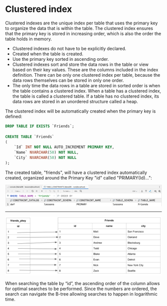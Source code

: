 # Clustered index

Clustered indexes are the unique index per table that uses the primary key to organize the data that is within the table. The clustered index ensures that the primary key is stored in increasing order, which is also the order the table holds in memory.

* Clustered indexes do not have to be explicitly declared.
* Created when the table is created.
* Use the primary key sorted in ascending order.
* Clustered indexes sort and store the data rows in the table or view based on their key values. These are the columns included in the index definition. There can be only one clustered index per table, because the data rows themselves can be stored in only one order.  
* The only time the data rows in a table are stored in sorted order is when the table contains a clustered index. When a table has a clustered index, the table is called a clustered table. If a table has no clustered index, its data rows are stored in an unordered structure called a heap.

The clustered index will be automatically created when the primary key is defined:

```sql
DROP TABLE IF EXISTS `Friends`;

CREATE TABLE `Friends`
(
    `Id` INT NOT NULL AUTO_INCREMENT PRIMARY KEY,
    `Name` NVARCHAR(50) NOT NULL,
    `City` NVARCHAR(50) NOT NULL
);
```

The created table, "friends", will have a clustered index automatically created, organized around the Primary Key "id" called "PRIMARY(Id)...":

![PK](./images/pk_constraint.png)

---

![Primary key to table](./images/pkey_to_table.webp)

When searching the table by “id”, the ascending order of the column allows for optimal searches to be performed. Since the numbers are ordered, the search can navigate the B-tree allowing searches to happen in logarithmic time.